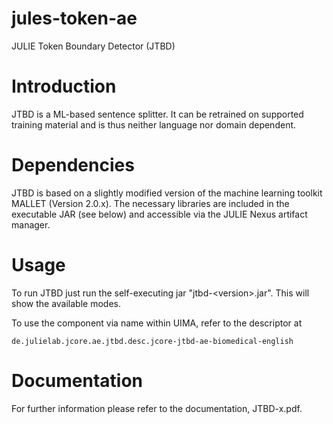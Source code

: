 jules-token-ae
==============

JULIE Token Boundary Detector (JTBD)

Introduction
============
JTBD is a ML-based sentence splitter. It can be retrained on supported
training material and is thus neither language nor domain dependent.



Dependencies
============
JTBD is based on a slightly modified version of the machine learning toolkit MALLET (Version 2.0.x). The
necessary libraries are included in the executable JAR (see below) and accessible via the JULIE Nexus artifact manager.


Usage
=====

To run JTBD just run the self-executing jar "jtbd-&lt;version&gt;.jar". This will show the available modes.

To use the component via name within UIMA, refer to the descriptor at

`de.julielab.jcore.ae.jtbd.desc.jcore-jtbd-ae-biomedical-english`

Documentation
==============
For further information please refer to the documentation, JTBD-x.pdf.
